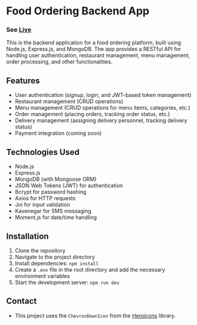 # Food Ordering Backend App
### See [Live](https://tarkhineh-react.liara.run/) 


This is the backend application for a food ordering platform, built using Node.js, Express.js, and MongoDB. The app provides a RESTful API for handling user authentication, restaurant management, menu management, order processing, and other functionalities.

## Features

- User authentication (signup, login, and JWT-based token management)
- Restaurant management (CRUD operations)
- Menu management (CRUD operations for menu items, categories, etc.)
- Order management (placing orders, tracking order status, etc.)
- Delivery management (assigning delivery personnel, tracking delivery status)
- Payment integration (coming soon)

## Technologies Used

- Node.js
- Express.js
- MongoDB (with Mongoose ORM)
- JSON Web Tokens (JWT) for authentication
- Bcrypt for password hashing
- Axios for HTTP requests
- Joi for input validation
- Kavenegar for SMS messaging
- Moment.js for date/time handling

## Installation

1. Clone the repository
2. Navigate to the project directory
3. Install dependencies: `npm install`
4. Create a `.env` file in the root directory and add the necessary environment variables 
5. Start the development server: `npm run dev`


## Contact

- This project uses the `ChevronDownIcon` from the [Heroicons](https://heroicons.com/) library.
